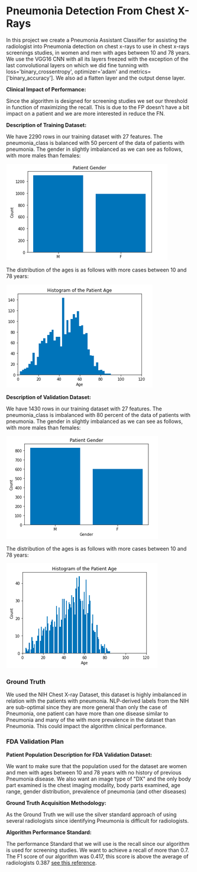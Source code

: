 # Pneumonia Detection From Chest X-Rays

In this project we create a Pneumonia Assistant Classifier for assisting the radiologist into Pneumonia detection on chest x-rays to use in  chest x-rays screenings studies, in women and men with ages between 10 and 78 years.
We use the VGG16 CNN with all its layers freezed with the exception of the last convolutional layers on which we did fine tunning with loss='binary_crossentropy', optimizer='adam' and metrics=['binary_accuracy']. We also ad a flatten layer and the output dense layer.

**Clinical Impact of Performance:**

Since the algorithm is designed for screening studies we set our threshold in function of maximizing the recall. This is due to the  FP doesn’t have a bit impact on a patient and we are more interested in reduce the FN.

**Description of Training Dataset:**

 We have 2290 rows in our training dataset with 27 features. The pneumonia_class is balanced with 50 percent of the data of patients with pneumonia. The gender in slightly imbalanced as we can see as follows, with more males than females:

 ![](gender.png)

 The distribution of the ages is as follows with more cases between 10 and 78 years:

 ![](age.png)

**Description of Validation Dataset:**

We have 1430 rows in our training dataset with 27 features. The pneumonia_class is imbalanced with 80 percent of the data of patients with pneumonia. The gender in slightly imbalanced as we can see as follows, with more males than females:

![](val_gender.png)

The distribution of the ages is as follows with more cases between 10 and 78 years:

![](val_age.png)

###  Ground Truth

 We used the NIH Chest X-ray Dataset, this dataset is highly imbalanced in relation with the patients with pneumonia. NLP-derived labels from the NIH are sub-optimal since they are more general than only the case of Pneumonia, one patient can have more than one disease similar to Pneumonia and many of the with more prevalence in the dataset than Pneumonia. This could impact the algorithm clinical performance.


### FDA Validation Plan

**Patient Population Description for FDA Validation Dataset:**

 We want to make sure that the population used for the dataset are women and men with ages between 10 and 78 years with no history of previous Pneumonia disease. We also want an image type of "DX" and the only body part examined is the chest
 imaging modality, body parts examined, age range, gender distribution, prevalence of pneumonia (and other diseases)


**Ground Truth Acquisition Methodology:**

As the Ground Truth we will use the silver standard approach of using several radiologists since identifying Pneumonia is difficult for radiologists.

**Algorithm Performance Standard:**

The performance Standard that we will use is the recall since our algorithm is used for screening studies. We want to achieve a recall of more than 0.7. The F1 score of our algorithm was 0.417, this score is above the average of radiologists 0.387 [see this reference](https://arxiv.org/pdf/1711.05225.pdf).

